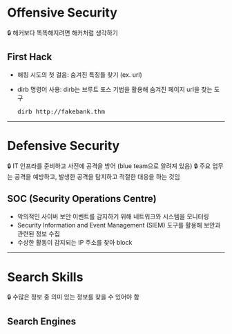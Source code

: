 # Offensive Security

🔒 해커보다 똑똑해지려면 해커처럼 생각하기

## First Hack

- 해킹 시도의 첫 걸음: 숨겨진 특징들 찾기 (ex. url)
- dirb 명령어 사용: dirb는 브루트 포스 기법을 활용해 숨겨진 페이지 url을 찾는 도구

  <pre>dirb http://fakebank.thm</pre>

---

# Defensive Security

🔒 IT 인프라를 준비하고 사전에 공격을 방어 (blue team으로 알려져 있음)
🔒 주요 업무는 공격을 예방하고, 발생한 공격을 탐지하고 적절한 대응을 하는 것임

## SOC (Security Operations Centre)

- 악의적인 사이버 보안 이벤트를 감지하기 위해 네트워크와 시스템을 모니터링
- Security Information and Event Management (SIEM) 도구를 활용해 보안과 관련된 정보 수집
- 수상한 활동이 감지되는 IP 주소를 찾아 block

---

# Search Skills

🔒 수많은 정보 중 의미 있는 정보를 찾을 수 있어야 함

## Search Engines
